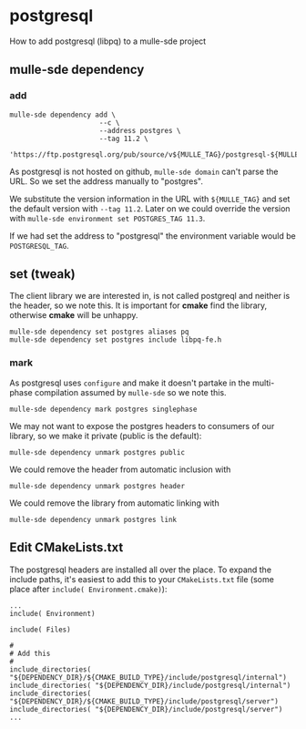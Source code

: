 # postgresql

How to add postgresql (libpq) to a mulle-sde project

## mulle-sde dependency

### add

```
mulle-sde dependency add \
                      --c \
                      --address postgres \
                      --tag 11.2 \
                      'https://ftp.postgresql.org/pub/source/v${MULLE_TAG}/postgresql-${MULLE_TAG}.tar.bz2' 
```

As postgresql is not hosted on github, `mulle-sde domain` can't parse the URL.
So we set the address manually to "postgres".

We substitute the version information in the URL with `${MULLE_TAG}` and set
the default version with `--tag 11.2`. Later on we could override the version
with `mulle-sde environment set POSTGRES_TAG 11.3`. 

If we had set the address to "postgresql" the environment variable would be `POSTGRESQL_TAG`.


## set (tweak)
The client library we are interested in, is not called postgreql and neither is the header, so we note this.
It is important for **cmake** find the library, otherwise **cmake** will be unhappy.

```
mulle-sde dependency set postgres aliases pq
mulle-sde dependency set postgres include libpq-fe.h
```

### mark

As postgresql uses `configure` and make it doesn't partake in the multi-phase compilation assumed
by `mulle-sde` so we note this.

```
mulle-sde dependency mark postgres singlephase
```
We may not want to expose the postgres headers to consumers of our library, so we make
it private (public is the default):

```
mulle-sde dependency unmark postgres public
```

We could remove the header from automatic inclusion with

```
mulle-sde dependency unmark postgres header
```

We could remove the library from automatic linking with

```
mulle-sde dependency unmark postgres link
```



## Edit CMakeLists.txt

The postgresql headers are installed all over the place. To expand the include paths, it's easiest
to add this to your `CMakeLists.txt` file (some place after `include( Environment.cmake)`):

```
...
include( Environment)

include( Files)

#
# Add this
#
include_directories( "${DEPENDENCY_DIR}/${CMAKE_BUILD_TYPE}/include/postgresql/internal")
include_directories( "${DEPENDENCY_DIR}/include/postgresql/internal")
include_directories( "${DEPENDENCY_DIR}/${CMAKE_BUILD_TYPE}/include/postgresql/server")
include_directories( "${DEPENDENCY_DIR}/include/postgresql/server")
...
```



